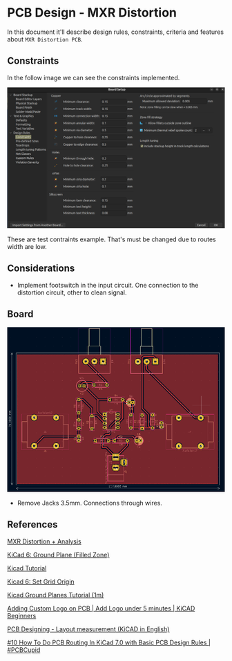 # PCB Design - MXR Distortion

In this document it'll describe design rules, constraints, criteria and features about `MXR Distortion PCB`.

## Constraints

In the follow image we can see the constraints implemented.

![Constraints](img/constraints.png)

These are test contraints example. That's must be changed due to routes width are low.

## Considerations

- Implement footswitch in the input circuit. One connection to the distortion circuit, other to clean signal.


## Board

![alt text](img/PCB.png)

- Remove Jacks 3.5mm. Connections through wires.

## References

[MXR Distortion + Analysis](https://www.electrosmash.com/mxr-distortion-plus-analysis)

[KiCad 6: Ground Plane (Filled Zone)](https://www.youtube.com/watch?v=8NV5cuPbVm0)

[Kicad Tutorial](https://www.youtube.com/watch?v=vtUj1Ba_ELk)

[Kicad 6: Set Grid Origin](https://www.youtube.com/watch?v=jXpuGUENB9k)

[Kicad Ground Planes Tutorial (1m)](https://www.youtube.com/watch?v=DNTgrTukltw)

[Adding Custom Logo on PCB | Add Logo under 5 minutes | KiCAD Beginners](https://www.youtube.com/watch?v=dcou-_67rO8)

[PCB Designing - Layout measurement (KiCAD in English)](https://www.youtube.com/watch?v=AhPa2fO74DI)

[#10 How To Do PCB Routing In KiCad 7.0 with Basic PCB Design Rules | #PCBCupid](https://www.youtube.com/watch?v=9HpYpP2L10A)

